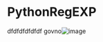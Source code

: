 # PythonRegEXP
dfdfdfdfdfdf
govno![image](https://user-images.githubusercontent.com/85654567/173178408-df7688f8-1fbd-4833-9f9e-879161898771.png)
